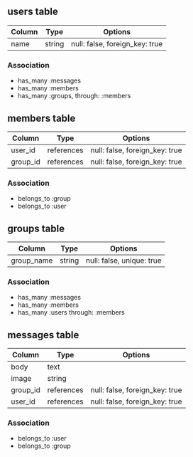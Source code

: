 ## users table

|Column|Type|Options|
|------|----|-------|
|name|string|null: false, foreign_key: true|

### Association
- has_many :messages
- has_many :members
- has_many :groups, through: :members


## members table

|Column|Type|Options|
|------|----|-------|
|user_id|references|null: false, foreign_key: true|
|group_id|references|null: false, foreign_key: true|

### Association
- belongs_to :group
- belongs_to :user

## groups table

|Column|Type|Options|
|------|----|-------|
|group_name|string|null: false, unique: true|

### Association
- has_many :messages
- has_many :members
- has_many :users through: :members


## messages table

|Column|Type|Options|
|------|----|-------|
|body|text|
|image|string|
|group_id|references|null: false, foreign_key: true|
|user_id|references|null: false, foreign_key: true|


### Association
- belongs_to :user
- belongs_to :group



